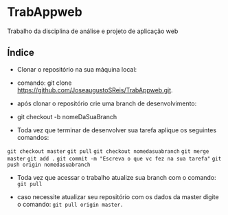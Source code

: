 # TrabAppweb
Trabalho da disciplina de análise e projeto de aplicação web


## Índice
* Clonar o repositório na sua máquina local: 
* comando: git clone https://github.com/JoseaugustoSReis/TrabAppweb.git.

* após clonar o repositório crie uma branch de desenvolvimento:
* git checkout -b nomeDaSuaBranch

* Toda vez que terminar de desenvolver sua tarefa aplique os seguintes comandos:

`git checkout master`
`git pull`
`git checkout nomedasuabranch`
`git merge master`
`git add .`
`git commit -m "Escreva o que vc fez na sua tarefa"`
`git push origin nomedasuabranch`

* Toda vez que acessar o trabalho atualize sua branch com o comando:
`git pull`

* caso necessite atualizar seu repositório com os dados da master digite o comando:
`git pull origin master.`
